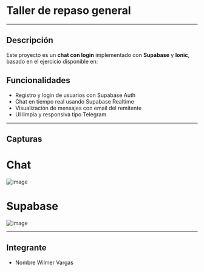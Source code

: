 # Taller de repaso general

---

## Descripción

Este proyecto es un **chat con login** implementado con **Supabase** y **Ionic**, basado en el ejercicio disponible en:

## Funcionalidades

- Registro y login de usuarios con Supabase Auth
- Chat en tiempo real usando Supabase Realtime
- Visualización de mensajes con email del remitente
- UI limpia y responsiva tipo Telegram

---

## Capturas
# Chat

![image](https://github.com/user-attachments/assets/9ed446d8-0fa5-49d8-a863-e3b2d7d4ec3c)

# Supabase
![image](https://github.com/user-attachments/assets/b3fce4cd-364b-439f-8df6-84b443e31db9)





---

## Integrante

- Nombre Wilmer Vargas

